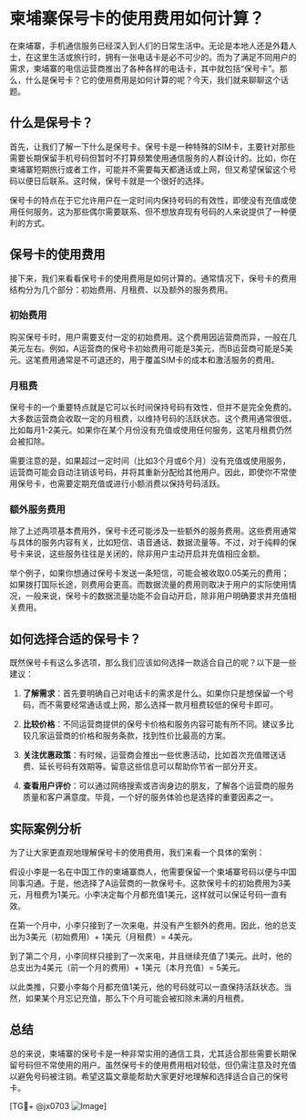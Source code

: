 # 柬埔寨保号卡的使用费用如何计算？

在柬埔寨，手机通信服务已经深入到人们的日常生活中。无论是本地人还是外籍人士，在这里生活或旅行时，拥有一张电话卡是必不可少的。而为了满足不同用户的需求，柬埔寨的电信运营商推出了各种各样的电话卡，其中就包括“保号卡”。那么，什么是保号卡？它的使用费用是如何计算的呢？今天，我们就来聊聊这个话题。

## 什么是保号卡？

首先，让我们了解一下什么是保号卡。保号卡是一种特殊的SIM卡，主要针对那些需要长期保留手机号码但暂时不打算频繁使用通信服务的人群设计的。比如，你在柬埔寨短期旅行或者工作，可能并不需要每天都通话或上网，但又希望保留这个号码以便日后联系。这时候，保号卡就是一个很好的选择。

保号卡的特点在于它允许用户在一定时间内保持号码的有效性，即使没有充值或使用任何服务。这为那些偶尔需要联系、但不想放弃现有号码的人来说提供了一种便利的方式。

## 保号卡的使用费用

接下来，我们来看看保号卡的使用费用是如何计算的。通常情况下，保号卡的费用结构分为几个部分：初始费用、月租费、以及额外的服务费用。

### 初始费用

购买保号卡时，用户需要支付一定的初始费用。这个费用因运营商而异，一般在几美元左右。例如，A运营商的保号卡初始费用可能是3美元，而B运营商可能是5美元。这笔费用通常是不可退还的，用于覆盖SIM卡的成本和激活服务的费用。

### 月租费

保号卡的一个重要特点就是它可以长时间保持号码有效性，但并不是完全免费的。大多数运营商会收取一定的月租费，以维持号码的活跃状态。这个费用通常很低，比如每月1-2美元。如果你在某个月份没有充值或使用任何服务，这笔月租费仍然会被扣除。

需要注意的是，如果超过一定时间（比如3个月或6个月）没有充值或使用服务，运营商可能会自动注销该号码，并将其重新分配给其他用户。因此，即使你不常使用保号卡，也需要定期充值或进行小额消费以保持号码活跃。

### 额外服务费用

除了上述两项基本费用外，保号卡还可能涉及一些额外的服务费用。这些费用通常与具体的服务内容有关，比如短信、语音通话、数据流量等。不过，对于纯粹的保号卡来说，这些服务往往是关闭的，除非用户主动开启并充值相应金额。

举个例子，如果你想通过保号卡发送一条短信，可能会被收取0.05美元的费用；如果拨打国际长途，则费用会更高。而数据流量的费用则取决于用户的实际使用情况，一般来说，保号卡的数据流量功能不会自动开启，除非用户明确要求并充值相关费用。

## 如何选择合适的保号卡？

既然保号卡有这么多选项，那么我们应该如何选择一款适合自己的呢？以下是一些建议：

1. **了解需求**：首先要明确自己对电话卡的需求是什么。如果你只是想保留一个号码，而不需要经常通话或上网，那么选择一款月租费较低的保号卡即可。
   
2. **比较价格**：不同运营商提供的保号卡价格和服务内容可能有所不同。建议多比较几家运营商的价格和服务条款，找到性价比最高的方案。

3. **关注优惠政策**：有时候，运营商会推出一些优惠活动，比如首次充值赠送话费、延长号码有效期等。留意这些信息可以帮助你节省一部分开支。

4. **查看用户评价**：可以通过网络搜索或咨询身边的朋友，了解各个运营商的服务质量和客户满意度。毕竟，一个好的服务体验也是选择的重要因素之一。

## 实际案例分析

为了让大家更直观地理解保号卡的使用费用，我们来看一个具体的案例：

假设小李是一名在中国工作的柬埔寨商人，他需要保留一个柬埔寨号码以便与中国同事沟通。于是，他选择了A运营商的一款保号卡。这款保号卡的初始费用为3美元，月租费为1美元。小李决定每个月都充值1美元，这样就可以保证号码一直有效。

在第一个月中，小李只接到了一次来电，并没有产生额外的费用。因此，他的总支出为3美元（初始费用）+ 1美元（月租费）= 4美元。

到了第二个月，小李同样只接到了一次来电，并且继续充值了1美元。此时，他的总支出为4美元（前一个月的费用）+ 1美元（本月充值）= 5美元。

以此类推，只要小李每个月都充值1美元，他的号码就可以一直保持活跃状态。当然，如果某个月忘记充值，那么下个月可能会被扣除未满的月租费。

## 总结

总的来说，柬埔寨的保号卡是一种非常实用的通信工具，尤其适合那些需要长期保留号码但不常使用的用户。虽然保号卡的使用费用相对较低，但仍需注意及时充值以避免号码被注销。希望这篇文章能帮助大家更好地理解和选择适合自己的保号卡。

[TG💪+ @jx0703 ![Image](https://github.com/user-attachments/assets/dbca1d08-cadb-493c-b0ec-ad6f7a83f270)]